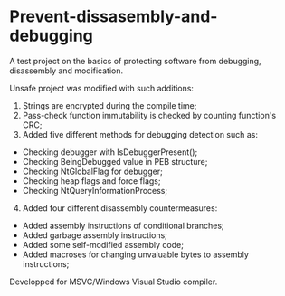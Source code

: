 # Prevent-dissasembly-and-debugging
A test project on the basics of protecting software from debugging, disassembly and modification.


Unsafe project was modified with such additions:


1. Strings are encrypted during the compile time;
2. Pass-check function immutability is checked by counting function's CRC;
3. Added five different methods for debugging detection such as:
- Checking debugger with IsDebuggerPresent();
- Checking BeingDebugged value in PEB structure;
- Checking NtGlobalFlag for debugger; 
- Checking heap flags and force flags;
- Checking NtQueryInformationProcess;
4. Added four different disassembly countermeasures:
- Added assembly instructions of conditional branches;
- Added garbage assembly instructions;
- Added some self-modified assembly code;
- Added macroses for changing unvaluable bytes to assembly instructions;

Developped for MSVC/Windows Visual Studio compiler.
